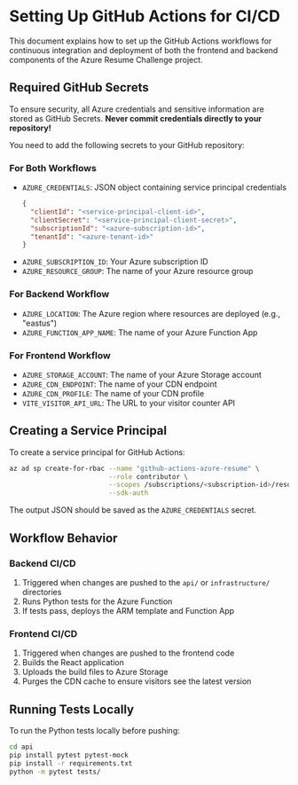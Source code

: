 # Setting Up GitHub Actions for CI/CD

This document explains how to set up the GitHub Actions workflows for continuous integration and deployment of both the frontend and backend components of the Azure Resume Challenge project.

## Required GitHub Secrets

To ensure security, all Azure credentials and sensitive information are stored as GitHub Secrets. **Never commit credentials directly to your repository!**

You need to add the following secrets to your GitHub repository:

### For Both Workflows
- `AZURE_CREDENTIALS`: JSON object containing service principal credentials
  ```json
  {
    "clientId": "<service-principal-client-id>",
    "clientSecret": "<service-principal-client-secret>",
    "subscriptionId": "<azure-subscription-id>",
    "tenantId": "<azure-tenant-id>"
  }
  ```
- `AZURE_SUBSCRIPTION_ID`: Your Azure subscription ID
- `AZURE_RESOURCE_GROUP`: The name of your Azure resource group

### For Backend Workflow
- `AZURE_LOCATION`: The Azure region where resources are deployed (e.g., "eastus")
- `AZURE_FUNCTION_APP_NAME`: The name of your Azure Function App

### For Frontend Workflow
- `AZURE_STORAGE_ACCOUNT`: The name of your Azure Storage account
- `AZURE_CDN_ENDPOINT`: The name of your CDN endpoint
- `AZURE_CDN_PROFILE`: The name of your CDN profile
- `VITE_VISITOR_API_URL`: The URL to your visitor counter API

## Creating a Service Principal

To create a service principal for GitHub Actions:

```bash
az ad sp create-for-rbac --name "github-actions-azure-resume" \
                         --role contributor \
                         --scopes /subscriptions/<subscription-id>/resourceGroups/<resource-group-name> \
                         --sdk-auth
```

The output JSON should be saved as the `AZURE_CREDENTIALS` secret.

## Workflow Behavior

### Backend CI/CD
1. Triggered when changes are pushed to the `api/` or `infrastructure/` directories
2. Runs Python tests for the Azure Function
3. If tests pass, deploys the ARM template and Function App

### Frontend CI/CD
1. Triggered when changes are pushed to the frontend code
2. Builds the React application
3. Uploads the build files to Azure Storage
4. Purges the CDN cache to ensure visitors see the latest version

## Running Tests Locally

To run the Python tests locally before pushing:

```bash
cd api
pip install pytest pytest-mock
pip install -r requirements.txt
python -m pytest tests/
```